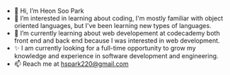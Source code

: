 - 👋 Hi, I’m Heon Soo Park
- 👀 I’m interested in learning about coding, I'm mostly familiar with object oriented languages, but I've been learning new types of languages.
- 🌱 I’m currently learning about web developement at codecademy both front end and back end because I was interested in web development.
- ✨ I am currently looking for a full-time opportunity to grow my knowledge and experience in software development and engineering.
- 📫 Reach me at hspark220@gmail.com

<!---
hspark220/hspark220 is a ✨ special ✨ repository because its `README.md` (this file) appears on your GitHub profile.
You can click the Preview link to take a look at your changes.
--->
